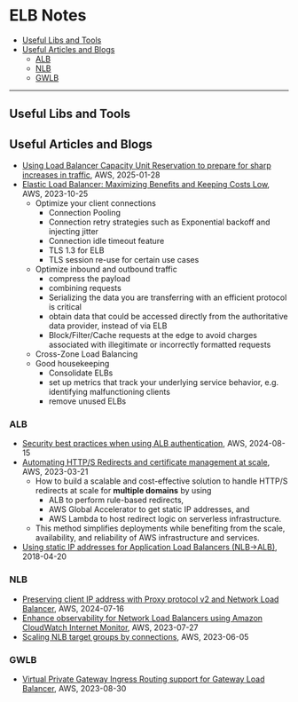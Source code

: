 # ELB Notes

- [Useful Libs and Tools](#useful-libs-and-tools)
- [Useful Articles and Blogs](#useful-articles-and-blogs)
    - [ALB](#alb)
    - [NLB](#nlb)
    - [GWLB](#gwlb)

---

## Useful Libs and Tools


## Useful Articles and Blogs

- [Using Load Balancer Capacity Unit Reservation to prepare for sharp increases in traffic](https://aws.amazon.com/blogs/networking-and-content-delivery/using-load-balancer-capacity-unit-reservation-to-prepare-for-sharp-increases-in-traffic/), AWS, 2025-01-28
- [Elastic Load Balancer: Maximizing Benefits and Keeping Costs Low](https://aws.amazon.com/blogs/networking-and-content-delivery/elb-maximizing-benefits-and-keeping-costs-low/), AWS, 2023-10-25
    - Optimize your client connections
        - Connection Pooling
        - Connection retry strategies such as Exponential backoff and injecting jitter
        - Connection idle timeout feature
        - TLS 1.3 for ELB
        - TLS session re-use for certain use cases
    - Optimize inbound and outbound traffic
        - compress the payload
        - combining requests
        - Serializing the data you are transferring with an efficient protocol is critical
        - obtain data that could be accessed directly from the authoritative data provider, instead of via ELB
        - Block/Filter/Cache requests at the edge to avoid charges associated with illegitimate or incorrectly formatted requests
    - Cross-Zone Load Balancing
    - Good housekeeping
        - Consolidate ELBs
        - set up metrics that track your underlying service behavior, e.g. identifying malfunctioning clients
        - remove unused ELBs

### ALB

- [Security best practices when using ALB authentication](https://aws.amazon.com/blogs/networking-and-content-delivery/security-best-practices-when-using-alb-authentication/), AWS, 2024-08-15
- [Automating HTTP/S Redirects and certificate management at scale](https://aws.amazon.com/blogs/networking-and-content-delivery/automating-http-s-redirects-and-certificate-management-at-scale/), AWS, 2023-03-21
    - How to build a scalable and cost-effective solution to handle HTTP/S redirects at scale for **multiple domains** by using
        - ALB to perform rule-based redirects,
        - AWS Global Accelerator to get static IP addresses, and
        - AWS Lambda to host redirect logic on serverless infrastructure.
    - This method simplifies deployments while benefiting from the scale, availability, and reliability of AWS infrastructure and services.
- [Using static IP addresses for Application Load Balancers (NLB->ALB)](https://aws.amazon.com/blogs/networking-and-content-delivery/using-static-ip-addresses-for-application-load-balancers/), 2018-04-20


### NLB

- [Preserving client IP address with Proxy protocol v2 and Network Load Balancer](https://aws.amazon.com/blogs/networking-and-content-delivery/preserving-client-ip-address-with-proxy-protocol-v2-and-network-load-balancer/), AWS, 2024-07-16
- [Enhance observability for Network Load Balancers using Amazon CloudWatch Internet Monitor](https://aws.amazon.com/blogs/mt/enhance-observability-for-network-load-balancers-using-amazon-cloudwatch-internet-monitor/), AWS, 2023-07-27
- [Scaling NLB target groups by connections](https://aws.amazon.com/blogs/networking-and-content-delivery/scaling-nlb-target-groups-by-connections/), AWS, 2023-06-05


### GWLB

- [Virtual Private Gateway Ingress Routing support for Gateway Load Balancer](https://aws.amazon.com/blogs/networking-and-content-delivery/announcing-amazon-virtual-private-gateway-ingress-routing-support-for-gateway-load-balancer/), AWS, 2023-08-30
